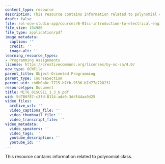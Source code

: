 ```yaml
---
content_type: resource
description: This resource contains information related to polynomial class.
draft: false
file: /ol-ocw-studio-app/courses/6-01sc-introduction-to-electrical-engineering-and-computer-science-i-spring-2011/5d780f87c3fd8114ada93ddf44aa9d25_MIT6_01SCS11_1_3_6.pdf
file_size: 104986
file_type: application/pdf
image_metadata:
  caption: ''
  credit: ''
  image-alt: ''
learning_resource_types:
- Programming Assignments
license: https://creativecommons.org/licenses/by-nc-sa/4.0/
ocw_type: OCWFile
parent_title: Object-Oriented Programming
parent_type: CourseSection
parent_uid: cb0b0a8c-7715-b7fb-9536-b7d77a728231
resourcetype: Document
title: MIT6_01SCS11_1_3_6.pdf
uid: 5d780f87-c3fd-8114-ada9-3ddf44aa9d25
video_files:
  archive_url: ''
  video_captions_file: ''
  video_thumbnail_file: ''
  video_transcript_file: ''
video_metadata:
  video_speakers: ''
  video_tags: ''
  youtube_description: ''
  youtube_id: ''
---
```

This resource contains information related to polynomial class.